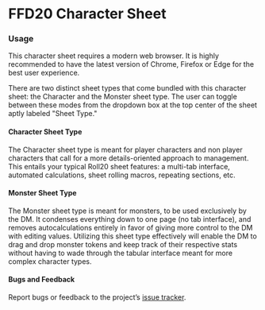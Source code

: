 # FFD20 Character Sheet

### Usage

This character sheet requires a modern web browser. It is highly recommended to have the latest
version of Chrome, Firefox or Edge for the best user experience.

There are two distinct sheet types that come bundled with this character sheet: the Character and the Monster sheet type. The user can toggle between these modes from the dropdown box at the top center of the sheet aptly labeled "Sheet Type." 

#### Character Sheet Type

The Character sheet type is meant for player characters and non player characters that call for a more details-oriented approach to management. This entails your typical Roll20 sheet features: a multi-tab interface, automated calculations, sheet rolling macros, repeating sections, etc. 

#### Monster Sheet Type

The Monster sheet type is meant for monsters, to be used exclusively by the DM. It condenses everything down to one page (no tab interface), and removes autocalculations entirely in favor of giving more control to the DM with editing values. Utilizing this sheet type effectively will enable the DM to drag and drop monster tokens and keep track of their respective stats without having to wade through the tabular interface meant for more complex character types.

#### Bugs and Feedback

Report bugs or feedback to the project’s [issue
tracker](https://github.com/Azurift/roll20-character-sheets/issues).
